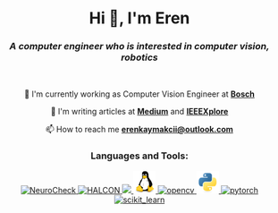 
<div align="center">
  <h1>Hi 👋, I'm Eren</h1>
  <h3> <i> A computer engineer who is interested in computer vision, robotics </i></h3>
  <br>

   🌱 I'm currently working as Computer Vision Engineer at <a href="https://www.bosch-home.com.tr/"><strong>Bosch</strong></a>
   
   📃 I'm writing articles at <a href="https://medium.com/@ErenKaymakci"><strong>Medium</strong></a> and <a href="https://ieeexplore.ieee.org/document/10310562"><strong>IEEEXplore</strong></a>
   
   📫 How to reach me <strong>erenkaymakcii@outlook.com</strong> 
 
</div>

<h3 align="center">Languages and Tools:</h3>
<p align="center">  <a href="https://www.neurocheck.com/" target="_blank"> <img src="https://www.ximea.com/support/attachments/download/448/nc_logo.png" alt="NeuroCheck" width="60" height="40"/> </a> <a href="https://www.mvtec.com/de/produkte/halcon" target="_blank"> <img src="https://www.mvtec.com/fileadmin/Redaktion/02_icons/halcon-icon-256.png" alt="HALCON" width="40" height="40"/> </a> <a href="https://www.tensorflow.org/" target="_blank"> <img src="https://seeklogo.com/images/T/tensorflow-logo-02FCED4F98-seeklogo.com.png" width="40 height="40" </a> <a href="https://www.linux.org/" target="_blank"> <img src="https://raw.githubusercontent.com/devicons/devicon/master/icons/linux/linux-original.svg" alt="linux" width="40" height="40"/> </a> <a href="https://opencv.org/" target="_blank"> <img src="https://www.vectorlogo.zone/logos/opencv/opencv-icon.svg" alt="opencv" width="40" height="40"/> </a> <a href="https://www.python.org" target="_blank"> <img src="https://raw.githubusercontent.com/devicons/devicon/master/icons/python/python-original.svg" alt="python" width="40" height="40"/> </a> <a href="https://pytorch.org/" target="_blank"> <img src="https://www.vectorlogo.zone/logos/pytorch/pytorch-icon.svg" alt="pytorch" width="40" height="40"/> </a> <a href="https://scikit-learn.org/" target="_blank"> <img src="https://upload.wikimedia.org/wikipedia/commons/0/05/Scikit_learn_logo_small.svg" alt="scikit_learn" width="40" height="40"/> </a> </p> 
